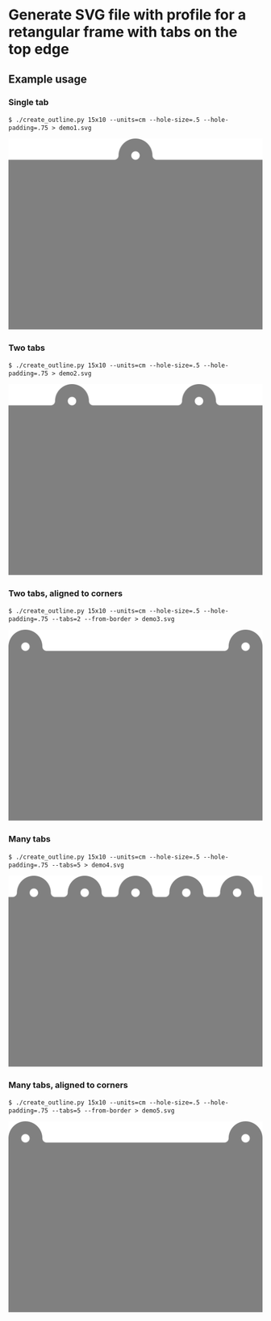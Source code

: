 # Generate SVG file with profile for a retangular frame with tabs on the top edge

## Example usage


### Single tab
```
$ ./create_outline.py 15x10 --units=cm --hole-size=.5 --hole-padding=.75 > demo1.svg
```
![Single tab](demo1.svg)


### Two tabs
```
$ ./create_outline.py 15x10 --units=cm --hole-size=.5 --hole-padding=.75 > demo2.svg
```
![Two tabs](demo2.svg)

### Two tabs, aligned to corners

```
$ ./create_outline.py 15x10 --units=cm --hole-size=.5 --hole-padding=.75 --tabs=2 --from-border > demo3.svg
```
![Two tabs, aligned to corners](demo3.svg)

### Many tabs

```
$ ./create_outline.py 15x10 --units=cm --hole-size=.5 --hole-padding=.75 --tabs=5 > demo4.svg
```
![Many tabs](demo4.svg)

### Many tabs, aligned to corners

```
$ ./create_outline.py 15x10 --units=cm --hole-size=.5 --hole-padding=.75 --tabs=5 --from-border > demo5.svg
```
![Many tabs, aligned to corners](demo3.svg)

